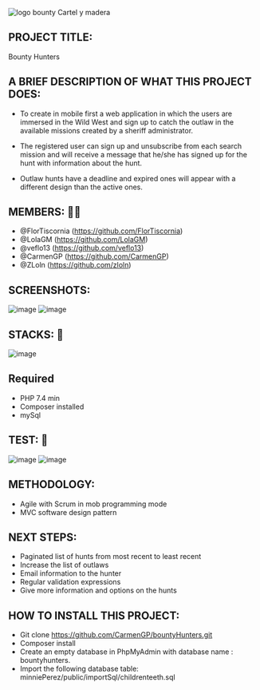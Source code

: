 
![logo bounty Cartel y madera](https://user-images.githubusercontent.com/116545851/212129741-abf3a651-d7cb-48a6-8406-6f604514ca97.PNG)


## PROJECT TITLE:
Bounty Hunters
## A BRIEF DESCRIPTION OF WHAT THIS PROJECT DOES:
- To create in mobile first a web application in which the users are immersed in the Wild West and sign up to catch the outlaw in the available missions created by a sheriff administrator.

- The registered user can sign up and unsubscribe from each search mission and will receive a message that he/she has signed up for the hunt with information about the hunt.

- Outlaw hunts have a deadline and expired ones will appear with a different design than the active ones.

## MEMBERS: 👩‍💻
- @FlorTiscornia
(https://github.com/FlorTiscornia)
- @LolaGM
(https://github.com/LolaGM)
- @veflo13
(https://github.com/veflo13)
- @CarmenGP
(https://github.com/CarmenGP)
- @ZLoln
(https://github.com/zloln)

## SCREENSHOTS:
![image](https://user-images.githubusercontent.com/116561400/212030568-a92243a8-e6f7-4b7b-af65-eb6059cb2b17.png)
![image](https://user-images.githubusercontent.com/116561400/212292316-d37a30b8-b47c-4380-9f1f-83fc6c453730.png)

## STACKS: 🔧
![image](https://user-images.githubusercontent.com/116561400/212031741-ce353bdc-46a2-4c82-b1a4-0774c9a327cc.png)
## Required
* PHP 7.4 min
* Composer installed
* mySql
## TEST: 👀
![image](https://user-images.githubusercontent.com/116561400/212028967-d6bff30a-ecde-4f44-a7fb-80bcda55ef50.png)
![image](https://user-images.githubusercontent.com/116561400/212029841-c8491e83-4d5b-4d08-b9fe-32644e4bb59e.png)

## METHODOLOGY:
* Agile with Scrum in mob programming mode
* MVC  software design pattern
## NEXT STEPS:
- Paginated list of hunts from most recent to least recent
- Increase the list of outlaws
- Email information to the hunter
- Regular validation expressions
- Give more information and options on the hunts
## HOW TO INSTALL THIS PROJECT:
* Git clone https://github.com/CarmenGP/bountyHunters.git 
* Composer install
* Create an empty database in PhpMyAdmin with database name : bountyhunters.
* Import the following database table: minniePerez/public/importSql/childrenteeth.sql

